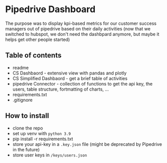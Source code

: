 # Pipedrive Dashboard
The purpose was to display kpi-based metrics for our customer success managers out of pipedrive based on their daily activities
(now that we switched to hubspot, we don't need the dashbpard anymore, but maybe it helps get other people started)

## Table of contents
 - readme
 - CS Dashbaord - extensive view with pandas and plotly
 - CS Simplified Dashbaord - get a brief table of activities
 - pipedrive Connector - collection of functions to get the api key, the users, table structure, fortmatting of charts, ...
 - requirements.txt
 - .gitignore

## How to install
 - clone the repo
 - set up venv with `python 3.9`
 - pip install -r requirements.txt
 - store your api-key in a `.key.json` file (might be deprecated by Pipedrive in the future)
 - store user keys in `/keys/users.json`
